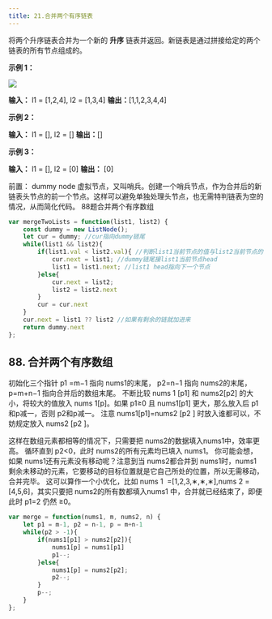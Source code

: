 ```yaml
---
title: 21.合并两个有序链表
---
```

将两个升序链表合并为一个新的 **升序** 链表并返回。新链表是通过拼接给定的两个链表的所有节点组成的。 

**示例 1：**

![](https://assets.leetcode.com/uploads/2020/10/03/merge_ex1.jpg)

**输入：** l1 = [1,2,4], l2 = [1,3,4]
**输出：**[1,1,2,3,4,4]

**示例 2：**

**输入：** l1 = [], l2 = []
**输出：**[]

**示例 3：**

**输入：** l1 = [], l2 = [0]
**输出：** [0]


前置：
dummy node 虚拟节点，又叫哨兵。创建一个哨兵节点，作为合并后的新链表头节点的前一个节点。这样可以避免单独处理头节点，也无需特判链表为空的情况，从而简化代码。
88题合并两个有序数组


```js
var mergeTwoLists = function(list1, list2) {
    const dummy = new ListNode();
    let cur = dummy; //cur指向dummy链尾
    while(list1 && list2){
        if(list1.val < list2.val){ //判断list1当前节点的值与list2当前节点的值
            cur.next = list1; //dummy链尾接list1当前节点head
            list1 = list1.next; //list1 head指向下一个节点
        }else{
            cur.next = list2;
            list2 = list2.next
        }
        cur = cur.next
    }
    cur.next = list1 ?? list2 //如果有剩余的链就加进来
    return dummy.next
};
```


## 88. 合并两个有序数组
初始化三个指针 p1 =m−1 指向 nums1的末尾，
p2=n−1 指向 nums2的末尾，
p=m+n−1 指向合并后的数组末尾。 
不断比较 nums 1 [p1] 和 nums2[p2] 的大小，将较大的值放入 nums 1[p]。如果 p1≥0 且 nums1[p1] 更大，那么放入后 p1和p减一，否则 p2和p减一。
注意 nums1[p1]=nums2 ​[p2 ] 时放入谁都可以，不妨规定放入 nums2 ​[p2 ]。

这样在数组元素都相等的情况下，只需要把 nums2的数据填入nums1中，效率更高。 循环直到 p2<0，此时 nums2的所有元素均已填入 nums1。
你可能会想，如果 nums1还有元素没有移动呢？注意到当 nums2都合并到 nums1时，nums1 剩余未移动的元素，它要移动的目标位置就是它自己所处的位置，所以无需移动，合并完毕。
这可以算作一个小优化，比如 nums  1 ​  =[1,2,3,∗,∗,∗],nums  2 ​  =[4,5,6]，其实只要把 nums2的所有数都填入nums1 中，合并就已经结束了，即便此时 p1=2 仍然 ≥0。  


```js
var merge = function(nums1, m, nums2, n) {
    let p1 = m-1, p2 = n-1, p = m+n-1
    while(p2 > -1){
        if(nums1[p1] > nums2[p2]){
            nums1[p] = nums1[p1]
            p1--;
        }else{
            nums1[p] = nums2[p2];
            p2--;
        }
        p--;
    }
};
```